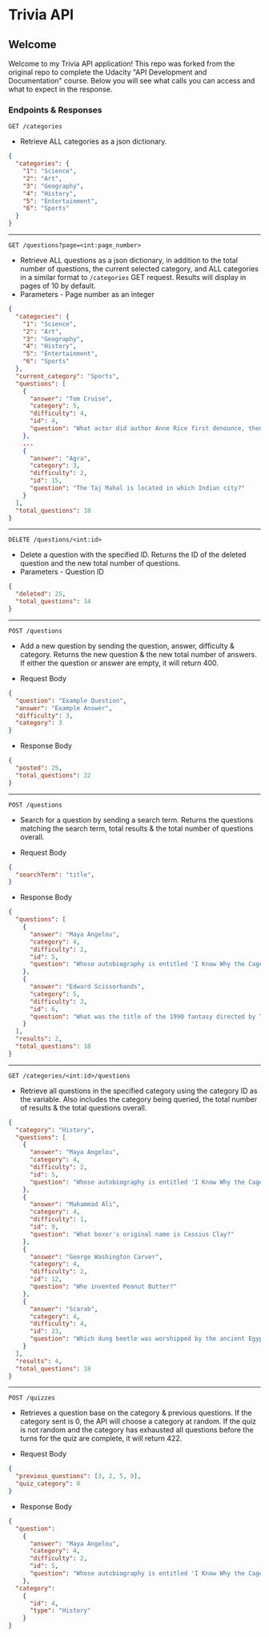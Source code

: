 # Trivia API

## Welcome

Welcome to my Trivia API application! This repo was forked from the original repo to complete the Udacity "API Development and Documentation" course. Below you will see what calls you can access and what to expect in the response.

### Endpoints & Responses

`GET /categories`

- Retrieve ALL categories as a json dictionary.

```json
{
  "categories": {
    "1": "Science", 
    "2": "Art", 
    "3": "Geography", 
    "4": "History", 
    "5": "Entertainment", 
    "6": "Sports"
  }
}
```

---

`GET /questions?page=<int:page_number>`

- Retrieve ALL questions as a json dictionary, in addition to the total number of questions, the current selected category, and ALL categories in a similar format to `/categories` GET request. Results will display in pages of 10 by default.
- Parameters - Page number as an integer

```json
{
  "categories": {
    "1": "Science", 
    "2": "Art", 
    "3": "Geography", 
    "4": "History", 
    "5": "Entertainment", 
    "6": "Sports"
  }, 
  "current_category": "Sports", 
  "questions": [
    {
      "answer": "Tom Cruise", 
      "category": 5, 
      "difficulty": 4, 
      "id": 4, 
      "question": "What actor did author Anne Rice first denounce, then praise in the role of her beloved Lestat?"
    }, 
    ...
    {
      "answer": "Agra", 
      "category": 3, 
      "difficulty": 2, 
      "id": 15, 
      "question": "The Taj Mahal is located in which Indian city?"
    }
  ], 
  "total_questions": 18
}
```

---

`DELETE /questions/<int:id>`

- Delete a question with the specified ID. Returns the ID of the deleted question and the new total number of questions.
- Parameters - Question ID

```json
{
  "deleted": 25,
  "total_questions": 14
}
```

---

`POST /questions`

- Add a new question by sending the question, answer, difficulty & category. Returns the new question & the new total number of answers. If either the question or answer are empty, it will return 400.

- Request Body
```json
{
  "question": "Example Question",
  "answer": "Example Answer",
  "difficulty": 3,
  "category": 3
}
```

- Response Body
```json
{
  "posted": 25,
  "total_questions": 22
}
```

---

`POST /questions`

- Search for a question by sending a search term. Returns the questions matching the search term, total results & the total number of questions overall.

- Request Body
```json
{
  "searchTerm": "title",
}
```

- Response Body
```json
{
  "questions": [
    {
      "answer": "Maya Angelou",
      "category": 4,
      "difficulty": 2,
      "id": 5,
      "question": "Whose autobiography is entitled 'I Know Why the Caged Bird Sings'?"
    },
    {
      "answer": "Edward Scissorhands",
      "category": 5,
      "difficulty": 3,
      "id": 6,
      "question": "What was the title of the 1990 fantasy directed by Tim Burton about a young man with multi-bladed appendages?"
    }
  ],
  "results": 2,
  "total_questions": 18
}
```

---

`GET /categories/<int:id>/questions`

- Retrieve all questions in the specified category using the category ID as the variable. Also includes the category being queried, the total number of results & the total questions overall.

```json
{
  "category": "History", 
  "questions": [
    {
      "answer": "Maya Angelou", 
      "category": 4, 
      "difficulty": 2, 
      "id": 5, 
      "question": "Whose autobiography is entitled 'I Know Why the Caged Bird Sings'?"
    }, 
    {
      "answer": "Muhammad Ali", 
      "category": 4, 
      "difficulty": 1, 
      "id": 9, 
      "question": "What boxer's original name is Cassius Clay?"
    }, 
    {
      "answer": "George Washington Carver", 
      "category": 4, 
      "difficulty": 2, 
      "id": 12, 
      "question": "Who invented Peanut Butter?"
    }, 
    {
      "answer": "Scarab", 
      "category": 4, 
      "difficulty": 4, 
      "id": 23, 
      "question": "Which dung beetle was worshipped by the ancient Egyptians?"
    }
  ], 
  "results": 4, 
  "total_questions": 18
}
```

---

`POST /quizzes`

- Retrieves a question base on the category & previous questions. If the category sent is 0, the API will choose a category at random. If the quiz is not random and the category has exhausted all questions before the turns for the quiz are complete, it will return 422.

- Request Body
```json
{
  "previous_questions": [3, 2, 5, 9],
  "quiz_category": 0
}
```

- Response Body
```json
{
  "question":
    {
      "answer": "Maya Angelou", 
      "category": 4, 
      "difficulty": 2, 
      "id": 5, 
      "question": "Whose autobiography is entitled 'I Know Why the Caged Bird Sings'?"
    }, 
  "category":
    {
      "id": 4,
      "type": "History"
    }
}
```
